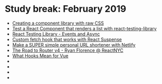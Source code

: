 # Study break: February 2019

- [Creating a component library with raw CSS](https://www.youtube.com/watch?v=ljnrvPMjaVs)
- [Test a React Component that renders a list with react-testing-library](https://www.youtube.com/watch?v=Qf2k9zt3S_A)
- [React Testing Library - Events and Async](https://www.youtube.com/watch?v=SSyy2sHpmIA)
- [Custom fetch hook that works with React Suspense](https://www.youtube.com/watch?v=PtoQpVOQ5Ew)
- [Make a SUPER simple personal URL shortener with Netlify](https://www.youtube.com/watch?v=HL6paXyx6hM)
- [The Road to Router v4 - Ryan Florence @ ReactNYC](https://www.youtube.com/watch?v=wPJxmZx62gI)
- [What Hooks Mean for Vue](https://css-tricks.com/what-hooks-mean-for-vue/)
- []()
- []()
- []()
- []()
